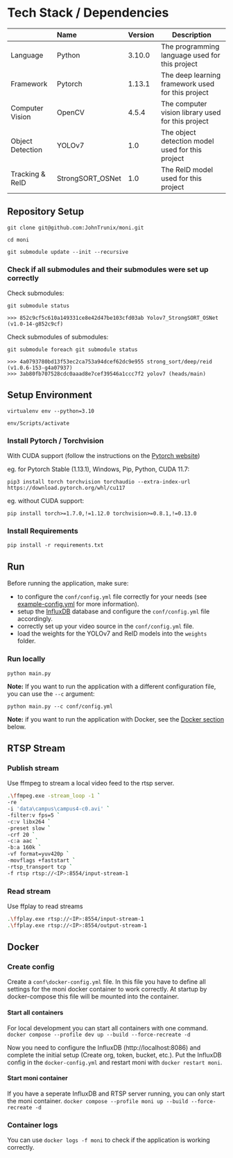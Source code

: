 # Tech Stack / Dependencies

|                  | Name             | Version | Description                                       |
| :--------------- | :--------------- | :------ | ------------------------------------------------- |
| Language         | Python           | 3.10.0  | The programming language used for this project    |
| Framework        | Pytorch          | 1.13.1  | The deep learning framework used for this project |
| Computer Vision  | OpenCV           | 4.5.4   | The computer vision library used for this project |
| Object Detection | YOLOv7           | 1.0     | The object detection model used for this project  |
| Tracking & ReID  | StrongSORT_OSNet | 1.0     | The ReID model used for this project              |

## Repository Setup

```console
git clone git@github.com:JohnTrunix/moni.git
```

```console
cd moni
```

```console
git submodule update --init --recursive
```

### Check if all submodules and their submodules were set up correctly

Check submodules:

```console
git submodule status

>>> 852c9cf5c610a149331ce8e42d47be103cfd03ab Yolov7_StrongSORT_OSNet (v1.0-14-g852c9cf)
```

Check submodules of submodules:

```console
git submodule foreach git submodule status

>>> 4a0793780bd13f53ec2ca753a94dcef62dc9e955 strong_sort/deep/reid (v1.0.6-153-g4a07937)
>>> 3ab80fb707528cdc0aaad8e7cef39546a1ccc7f2 yolov7 (heads/main)
```

## Setup Environment

```console
virtualenv env --python=3.10
```

```console
env/Scripts/activate
```

### Install Pytorch / Torchvision

With CUDA support (follow the instructions on the [Pytorch website](https://pytorch.org/get-started/locally/))

eg. for Pytorch Stable (1.13.1), Windows, Pip, Python, CUDA 11.7:

```console
pip3 install torch torchvision torchaudio --extra-index-url https://download.pytorch.org/whl/cu117
```

eg. without CUDA support:

```console
pip install torch>=1.7.0,!=1.12.0 torchvision>=0.8.1,!=0.13.0
```

### Install Requirements

```console
pip install -r requirements.txt
```

## Run

Before running the application, make sure:

-   to configure the `conf/config.yml` file correctly for your needs (see [example-config.yml](../conf/example-config.yml) for more information).
-   setup the [InfluxDB](https://www.influxdata.com/) database and configure the `conf/config.yml` file accordingly.
-   correctly set up your video source in the `conf/config.yml` file.
-   load the weights for the YOLOv7 and ReID models into the `weights` folder.

### Run locally

```console
python main.py
```

**Note:** If you want to run the application with a different configuration file, you can use the `--c` argument:

```console
python main.py --c conf/config.yml
```

**Note:** if you want to run the application with Docker, see the [Docker section](#docker) below.

## RTSP Stream

### Publish stream

Use ffmpeg to stream a local video feed to the rtsp server.

```sh
.\ffmpeg.exe -stream_loop -1 `
-re `
-i 'data\campus\campus4-c0.avi' `
-filter:v fps=5 `
-c:v libx264 `
-preset slow `
-crf 20 `
-c:a aac `
-b:a 160k `
-vf format=yuv420p `
-movflags +faststart `
-rtsp_transport tcp `
-f rtsp rtsp://<IP>:8554/input-stream-1
```

### Read stream

Use ffplay to read streams

```sh
.\ffplay.exe rtsp://<IP>:8554/input-stream-1
.\ffplay.exe rtsp://<IP>:8554/output-stream-1
```

## Docker

### Create config

Create a `conf\docker-config.yml` file. In this file you have to define all settings for the moni docker container to work correctly. At startup by docker-compose this file will be mounted into the container.

#### Start all containers

For local development you can start all containers with one command.
`docker compose --profile dev up --build --force-recreate -d`

Now you need to configure the InfluxDB (http://localhost:8086) and complete the initial setup (Create org, token, bucket, etc.). Put the InfluxDB config in the `docker-config.yml` and restart moni with `docker restart moni`.

#### Start moni container

If you have a seperate InfluxDB and RTSP server running, you can only start the moni container.
`docker compose --profile moni up --build --force-recreate -d`

### Container logs

You can use `docker logs -f moni` to check if the application is working correctly.
